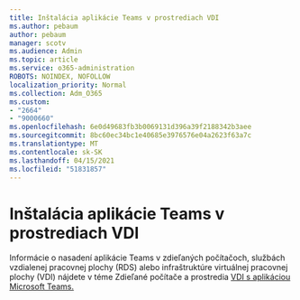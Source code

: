 ```yaml
---
title: Inštalácia aplikácie Teams v prostrediach VDI
ms.author: pebaum
author: pebaum
manager: scotv
ms.audience: Admin
ms.topic: article
ms.service: o365-administration
ROBOTS: NOINDEX, NOFOLLOW
localization_priority: Normal
ms.collection: Adm_O365
ms.custom:
- "2664"
- "9000660"
ms.openlocfilehash: 6e0d49683fb3b0069131d396a39f2188342b3aee
ms.sourcegitcommit: 8bc60ec34bc1e40685e3976576e04a2623f63a7c
ms.translationtype: MT
ms.contentlocale: sk-SK
ms.lasthandoff: 04/15/2021
ms.locfileid: "51831857"
---
```

# <a name="installing-teams-on-vdi-environments"></a>Inštalácia aplikácie Teams v prostrediach VDI

Informácie o nasadení aplikácie Teams v zdieľaných počítačoch, službách vzdialenej pracovnej plochy (RDS) alebo infraštruktúre virtuálnej pracovnej plochy (VDI) nájdete v téme Zdieľané počítače a prostredia [VDI s aplikáciou Microsoft Teams.](https://docs.microsoft.com/deployoffice/teams-install#shared-computer-and-vdi-environments-with-microsoft-teams)